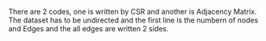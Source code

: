 There are 2 codes, one is written by CSR and another is Adjacency Matrix. 
The dataset has to be undirected and the first line is the numbern of nodes and Edges and the all edges are written 2 sides. 
